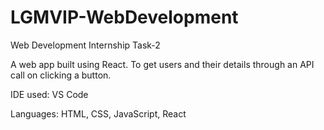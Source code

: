 # LGMVIP-WebDevelopment
Web Development Internship Task-2

A web app built using React. To get users and their details through an API call on clicking a button.

IDE used: VS Code

Languages: HTML, CSS, JavaScript, React
